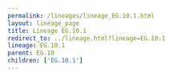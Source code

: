 ```yaml
---
permalink: /lineages/lineage_EG.10.1.html
layout: lineage_page
title: Lineage EG.10.1
redirect_to: ../lineage.html?lineage=EG.10.1
lineage: EG.10.1
parent: EG.10
children: ['EG.10.1']
---
```

